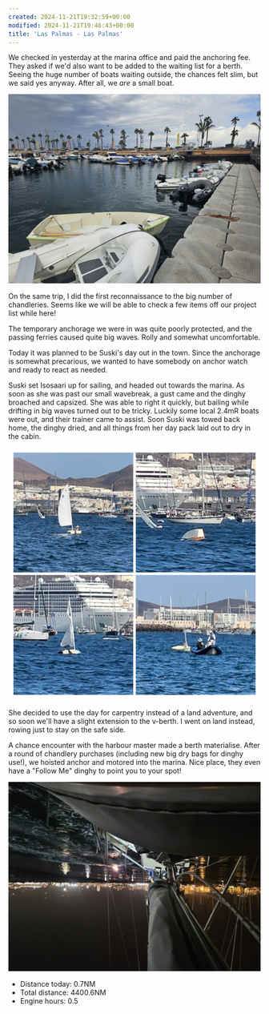 ```yaml
---
created: 2024-11-21T19:32:59+00:00
modified: 2024-11-21T19:46:43+00:00
title: 'Las Palmas - Las Palmas'
---
```


We checked in yesterday at the marina office and paid the anchoring fee. They asked if we'd also want to be added to the waiting list for a berth. Seeing the huge number of boats waiting outside, the chances felt slim, but we said yes anyway. After all, we _are_ a small boat.

![Image](../2024/d4bf96a7ab3797f357fd44aa2077efa4.jpg) 

On the same trip, I did the first reconnaissance to the big number of chandleries. Seems like we will be able to check a few items off our project list while here!

The temporary anchorage we were in was quite poorly protected, and the passing ferries caused quite big waves. Rolly and somewhat uncomfortable.

Today it was planned to be Suski's day out in the town. Since the anchorage is somewhat precarious, we wanted to have somebody on anchor watch and ready to react as needed. 

Suski set Isosaari up for sailing, and headed out towards the marina. As soon as she was past our small wavebreak, a gust came and the dinghy broached and capsized. She was able to right it quickly, but bailing while drifting in big waves turned out to be tricky. Luckily some local 2.4mR boats were out, and their trainer came to assist. Soon Suski was towed back home, the dinghy dried, and all things from her day pack laid out to dry in the cabin.

![Image](../2024/e8caacf83d358573c9f6f443da5f0998.jpg) 

She decided to use the day for carpentry instead of a land adventure, and so soon we'll have a slight extension to the v-berth. I went on land instead, rowing just to stay on the safe side.

A chance encounter with the harbour master made a berth materialise. After a round of chandlery purchases (including new big dry bags for dinghy use!), we hoisted anchor and motored into the marina. Nice place, they even have a "Follow Me" dinghy to point you to your spot!

![Image](../2024/3c89dce89e1898acd64bc378d32b1883.jpg) 

* Distance today: 0.7NM
* Total distance: 4400.6NM
* Engine hours: 0.5
